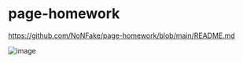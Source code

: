 # page-homework
https://github.com/NoNFake/page-homework/blob/main/README.md



   ![image](https://user-images.githubusercontent.com/86575196/198232873-576f6f73-0a71-4da6-bf17-3f8523985f8e.png)

